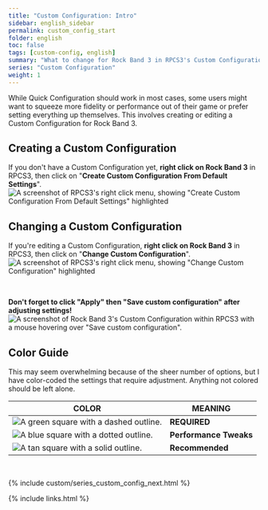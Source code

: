 ```yaml
---
title: "Custom Configuration: Intro"
sidebar: english_sidebar
permalink: custom_config_start
folder: english
toc: false
tags: [custom-config, english]
summary: "What to change for Rock Band 3 in RPCS3's Custom Configuration"
series: "Custom Configuration"
weight: 1
---
```


While Quick Configuration should work in most cases, some users might want to squeeze more fidelity or performance out of their game or prefer setting everything up themselves. This involves creating or editing a Custom Configuration for Rock Band 3.

## Creating a Custom Configuration

If you don't have a Custom Configuration yet, **right click on Rock Band 3** in RPCS3, then click on "**Create Custom Configuration From Default Settings**".  
![A screenshot of RPCS3's right click menu, showing "Create Custom Configuration From Default Settings" highlighted](https://carlmylo.github.io/docu-rpcs3/images/cust/rpcs3customconfig.png "Create Custom Configuration From Default Settings")

## Changing a Custom Configuration

If you're editing a Custom Configuration, **right click on Rock Band 3** in RPCS3, then click on "**Change Custom Configuration**".  
![A screenshot of RPCS3's right click menu, showing "Change Custom Configuration" highlighted](https://carlmylo.github.io/docu-rpcs3/images/cust/rpcs3customconfigchange.png "Create Custom Configuration From Default Settings")

<br/>

**Don't forget to click "Apply" then "Save custom configuration" after adjusting settings!**  
![A screenshot of Rock Band 3's Custom Configuration within RPCS3 with a mouse hovering over "Save custom configuration".](https://carlmylo.github.io/docu-rpcs3/images/cust/save.png "Settings: [BLUS30463] Rock Band 3")

## Color Guide

This may seem overwhelming because of the sheer number of options, but I have color-coded the settings that require adjustment. Anything not colored should be left alone.

| COLOR | MEANING |
|---|---|
| ![A green square with a dashed outline.](https://carlmylo.github.io/docu-rpcs3/images/cust/biggreen.png "Green Square") | **REQUIRED** |
| ![A blue square with a dotted outline.](https://carlmylo.github.io/docu-rpcs3/images/cust/bigblue.png "Blue Square") | **Performance Tweaks** |
| ![A tan square with a solid outline.](https://carlmylo.github.io/docu-rpcs3/images/cust/bigtan.png "Tan Square") | **Recommended** |

<br/>

{% include custom/series_custom_config_next.html %}

{% include links.html %}
